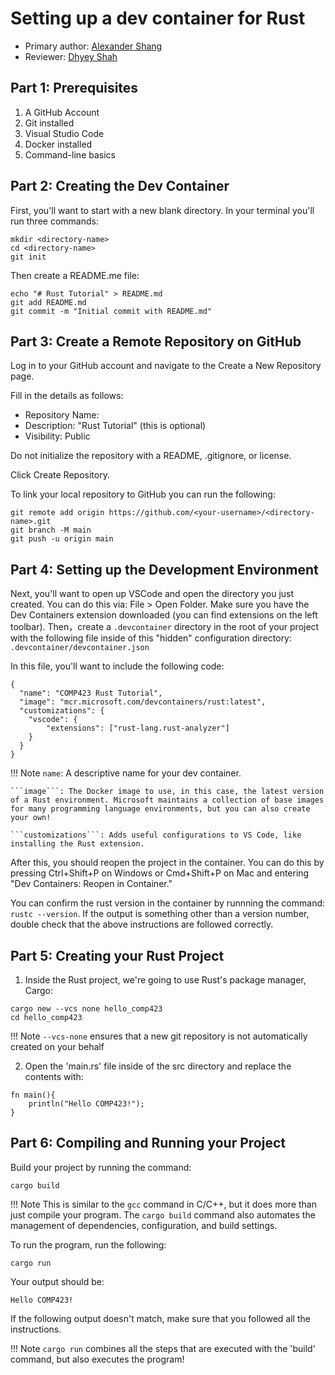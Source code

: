 # Setting up a dev container for Rust

* Primary author: [Alexander Shang](https://github.com/alexander-shang)
* Reviewer: [Dhyey Shah](https://github.com/dhyeyvshah)

## Part 1: Prerequisites
1. A GitHub Account
2. Git installed
3. Visual Studio Code
4. Docker installed
5. Command-line basics

## Part 2: Creating the Dev Container
First, you'll want to start with a new blank directory. In your terminal you'll run three commands:

```
mkdir <directory-name>
cd <directory-name>
git init
```

Then create a README.me file:
```
echo "# Rust Tutorial" > README.md
git add README.md
git commit -m "Initial commit with README.md" 
```

## Part 3: Create a Remote Repository on GitHub
Log in to your GitHub account and navigate to the Create a New Repository page.

Fill in the details as follows:

* Repository Name: <directory-name>
* Description: "Rust Tutorial" (this is optional)
* Visibility: Public

Do not initialize the repository with a README, .gitignore, or license.

Click Create Repository.

To link your local repository to GitHub you can run the following:
```
git remote add origin https://github.com/<your-username>/<directory-name>.git
git branch -M main
git push -u origin main
```

## Part 4: Setting up the Development Environment
Next, you'll want to open up VSCode and open the directory you just created. You can do this via: File > Open Folder. Make sure you have the Dev Containers extension downloaded (you can find extensions on the left toolbar). Then，create a ```.devcontainer``` directory in the root of your project with the following file inside of this "hidden" configuration directory:
```.devcontainer/devcontainer.json```

In this file, you'll want to include the following code:
```
{
  "name": "COMP423 Rust Tutorial",
  "image": "mcr.microsoft.com/devcontainers/rust:latest",
  "customizations": {
    "vscode": {
        "extensions": ["rust-lang.rust-analyzer"]
    }
  }
}
```
!!! Note
    ```name```: A descriptive name for your dev container.
    
    ```image```: The Docker image to use, in this case, the latest version of a Rust environment. Microsoft maintains a collection of base images for many programming language environments, but you can also create your own!
    
    ```customizations```: Adds useful configurations to VS Code, like installing the Rust extension.


After this, you should reopen the project in the container. You can do this by pressing Ctrl+Shift+P on Windows or Cmd+Shift+P on Mac and entering "Dev Containers: Reopen in Container."

You can confirm the rust version in the container by runnning the command:
```rustc --version```.
If the output is something other than a version number, double check that the above instructions are followed correctly.

## Part 5: Creating your Rust Project
1. Inside the Rust project, we're going to use Rust's package manager, Cargo:
```
cargo new --vcs none hello_comp423
cd hello_comp423
```
!!! Note
    ```--vcs-none``` ensures that a new git repository is not automatically created on your behalf

2. Open the 'main.rs' file inside of the src directory and replace the contents with:
```
fn main(){
    println("Hello COMP423!");
}
```

## Part 6: Compiling and Running your Project
Build your project by running the command:
```
cargo build
```
!!! Note
    This is similar to the ```gcc``` command in C/C++, but it does more than just compile your program. The ```cargo build``` command also automates the management of dependencies, configuration, and build settings.  

To run the program, run the following:
```
cargo run
```
Your output should be:
```
Hello COMP423!
```
If the following output doesn't match, make sure that you followed all the instructions.

!!! Note
    ```cargo run``` combines all the steps that are executed with the 'build' command, but also executes the program!